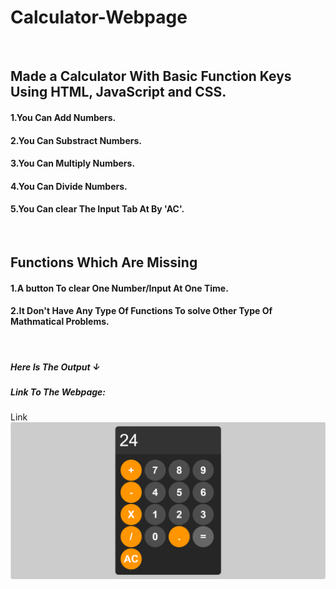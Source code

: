 <h1>Calculator-Webpage</h1>
<br/>
<h2>Made a Calculator With Basic Function Keys Using HTML, JavaScript and CSS.</h2>
<h4>1.You Can Add Numbers.</h4>
<h4>2.You Can Substract Numbers.</h4>
<h4>3.You Can Multiply Numbers. </h4>
<h4>4.You Can Divide Numbers.</h4>
<h4>5.You Can clear The Input Tab At By 'AC'.</h4>
<br/>
<h2>Functions Which Are Missing</h2>
<h4>1.A button To clear One Number/Input At One Time.</h4>
<h4>2.It Don't Have Any Type Of Functions To solve Other Type Of Mathmatical Problems.</h4>
<br/>
<h5>Here Is The Output	&darr;</h5>
<h5>Link To The Webpage:</h5><a href="https://jadhavsau777.github.io/Calculator-Webpage/" style="text-decoration:none;">Link</a>
<br/>
<img src="img/Screenshot 2024-06-20 120133.png" alt="Image Showing How It Looks On Browser">
